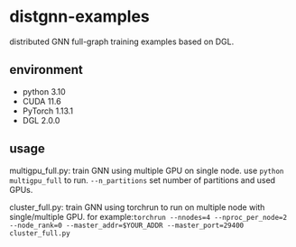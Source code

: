 # distgnn-examples
distributed GNN full-graph training examples based on DGL.

## environment
- python 3.10
- CUDA 11.6
- PyTorch 1.13.1
- DGL 2.0.0

## usage

multigpu_full.py: train GNN using multiple GPU on single node. use `python multigpu_full` to run. `--n_partitions` set number of partitions and used GPUs.

cluster_full.py: train GNN using torchrun to run on multiple node with single/multiple GPU.
for example:`torchrun --nnodes=4 --nproc_per_node=2 --node_rank=0 --master_addr=$YOUR_ADDR --master_port=29400 cluster_full.py`
